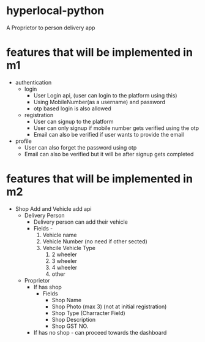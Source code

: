 # hyperlocal-python
A Proprietor to person delivery app
# features that will be implemented in m1
- authentication
  - login
    - User Login api, (user can login to the platform using this)
    - Using MobileNumber(as a username) and password
    - otp based login is also allowed
  - registration
    - User can signup to the platform
    - User can only signup if mobile number gets verified using the otp
    - Email can also be verified if user wants to provide the email
- profile
    - User can also forget the password using otp 
    - Email can also be verified but it will be after signup gets completed

# features that will be implemented in m2
- Shop Add and Vehicle add api
  - Delivery Person
    - Delivery person can add their vehicle
    - Fields - 
        1. Vehicle name
        2. Vehicle Number (no need if other sected)
        3. Vehcile Vehicle Type
            1. 2 wheeler
            2. 3 wheeler
            3. 4 wheeler
            4. other 
  - Proprietor
    - If has shop
      - Fields
          - Shop Name
          - Shop Photo (max 3) (not at initial registration)
          - Shop Type (Charracter Field)
          - Shop Description
          - Shop GST NO.
    - If has no shop
          - can proceed towards the dashboard
